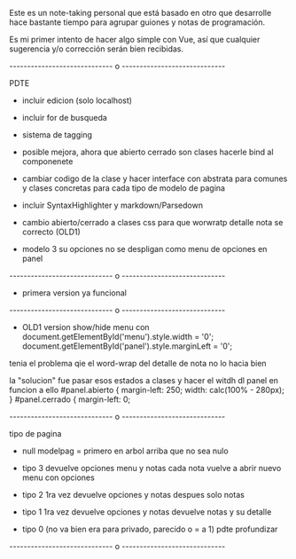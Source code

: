 Este es un note-taking personal que está basado en otro que desarrolle hace bastante tiempo para agrupar guiones y notas de programación.

Es mi primer intento de hacer algo simple con Vue, así que cualquier sugerencia y/o corrección serán bien recibidas.

----------------------------- o -----------------------------

PDTE

- incluir edicion (solo localhost)

- incluir for de busqueda

- sistema de tagging

- posible mejora, ahora que abierto cerrado son clases hacerle bind al componenete

- cambiar codigo de la clase y hacer interface con abstrata para comunes
y clases concretas para cada tipo de modelo de pagina

+ incluir SyntaxHighlighter y markdown/Parsedown

+ cambio abierto/cerrado a clases css para que worwratp detalle nota se correcto (OLD1)

- modelo 3 su opciones no se despligan como menu de opciones en panel

----------------------------- o -----------------------------

- primera version ya funcional

----------------------------- o -----------------------------

- OLD1
version show/hide menu con
	document.getElementById('menu').style.width = '0';
	document.getElementById('panel').style.marginLeft = '0';

tenia el problema qie el word-wrap del detalle de nota no lo hacia bien

la "solucion" fue pasar esos estados a clases y hacer el witdh dl panel en funcion a ello
#panel.abierto {
	margin-left: 250;
	width: calc(100% - 280px);
}
#panel.cerrado {
	margin-left: 0;

----------------------------- o -----------------------------

tipo de pagina

- null 
modelpag = primero en arbol arriba que no sea nulo


- tipo 3
devuelve opciones menu y notas
cada nota vuelve a abrir nuevo menu con opciones

- tipo 2
1ra vez devuelve opciones y notas
despues solo notas

- tipo 1
1ra vez devuelve opciones y notas
devuelve notas y su detalle

- tipo 0
(no va bien era para privado, parecido o = a 1)
pdte profundizar

----------------------------- o -----------------------------
